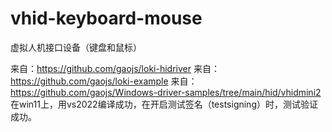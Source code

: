 # vhid-keyboard-mouse
虚拟人机接口设备（键盘和鼠标）

来自：https://github.com/gaojs/loki-hidriver
来自：https://github.com/gaojs/loki-example
来自：https://github.com/gaojs/Windows-driver-samples/tree/main/hid/vhidmini2
在win11上，用vs2022编译成功，在开启测试签名（testsigning）时，测试验证成功。

